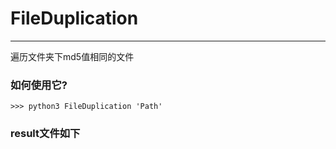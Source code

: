 # FileDuplication
---
遍历文件夹下md5值相同的文件

### 如何使用它?

```shell
>>> python3 FileDuplication 'Path'
```
### result文件如下









